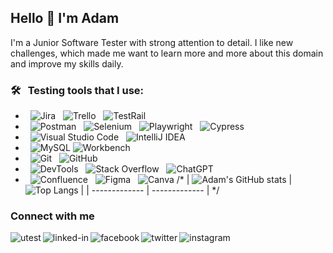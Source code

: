 ## Hello 👋 I'm Adam

I'm a Junior Software Tester with strong attention to detail. I like new challenges, which made me want to learn more and more about this domain and improve my skills daily.

### 🛠 &nbsp; Testing tools that I use:

- &nbsp; ![Jira](https://img.shields.io/badge/-Jira-0A1A2F?style=flat&logo=jira&logoColor=00d8fd)
  &nbsp; ![Trello](https://img.shields.io/badge/-Trello-0A1A2F?style=flat&logo=trello&logoColor=00d8fd)
  &nbsp; ![TestRail](https://img.shields.io/badge/-TestRail-0A1A2F?style=flat&logo=testrail&logoColor=00d8fd)
- &nbsp; ![Postman](https://img.shields.io/badge/-Postman-0A1A2F?style=flat&logo=postman&logoColor=00d8fd)
  &nbsp; ![Selenium](https://img.shields.io/badge/-Selenium-0A1A2F?style=flat&logo=selenium&logoColor=00d8fd)
  &nbsp; ![Playwright](https://img.shields.io/badge/-Playwright-0A1A2F?style=flat&logo=playwright&logoColor=00d8fd)
  &nbsp; ![Cypress](https://img.shields.io/badge/-Cypress-0A1A2F?style=flat&logo=cypress&logoColor=00d8fd)
- &nbsp; ![Visual Studio Code](https://img.shields.io/badge/-Visual%20Studio%20Code-0A1A2F?style=flat&logo=visual-studio-code&logoColor=007ACC)
  &nbsp; ![IntelliJ IDEA](https://img.shields.io/badge/-IntelliJ%20IDEA-0A1A2F?style=flat&logo=intelliJ-idea&logoColor=007ACC)
- &nbsp; ![MySQL](https://img.shields.io/badge/-MySQL-0A1A2F?style=flat&logo=mysql&logoColor=00d8fd)
  ![Workbench](https://img.shields.io/badge/-Workbench-0A1A2F?style=flat&logo=workbench)
- &nbsp; ![Git](https://img.shields.io/badge/-Git-0A1A2F?style=flat&logo=git)
  &nbsp; ![GitHub](https://img.shields.io/badge/-GitHub-0A1A2F?style=flat&logo=github)
- &nbsp; ![DevTools](https://img.shields.io/badge/-DevTools-0A1A2F?style=flat&logo=devtools)
  &nbsp; ![Stack Overflow](https://img.shields.io/badge/-Stack%20Overflow-0A1A2F?style=flat&logo=stackoverflow)
  &nbsp; ![ChatGPT](https://img.shields.io/badge/-ChatGPT-0A1A2F?style=flat&logo=chatgpt)
- &nbsp; ![Confluence](https://img.shields.io/badge/-Confluence-0A1A2F?style=flat&logo=confluence)
  &nbsp; ![Figma](https://img.shields.io/badge/-Figma-0A1A2F?style=flat&logo=figma)
  &nbsp; ![Canva](https://img.shields.io/badge/-Canva-0A1A2F?style=flat&logo=canva)
/*
| ![Adam's GitHub stats](https://github-readme-stats.vercel.app/api?username=adamcegielka&show_icons=true&theme=dark&bg_color=0d1117&hide_border=true) | ![Top Langs](https://github-readme-stats.vercel.app/api/top-langs/?username=adamcegielka&layout=compact&theme=dark&bg_color=0d1117&hide_border=true) |
| ------------- | ------------- |
*/

### Connect with me

[<img align="left" alt="utest" src="https://img.shields.io/badge/utest-%23009EC2.svg?&style=for-the-badge&logo=utest&logoColor=white" />](https://www.utest.com/profile/AdamCegielka/about)
[<img align="left" alt="linked-in" src="https://img.shields.io/badge/linkedin-%230077B5.svg?&style=for-the-badge&logo=linkedin&logoColor=white" />](https://www.linkedin.com/in/adam-cegielka)
[<img align="left" alt="facebook" src="https://img.shields.io/badge/facebook-%231877F2.svg?&style=for-the-badge&logo=facebook&logoColor=white" />](https://www.facebook.com/adam.cegielka/)
[<img align="left" alt="twitter" src="https://img.shields.io/badge/twitter-%231DA1F2.svg?&style=for-the-badge&logo=twitter&logoColor=white" />](https://twitter.com/AdahoGlide)
[<img align="left" alt="instagram" src="https://img.shields.io/badge/instagram-%238A3AB9.svg?&style=for-the-badge&logo=instagram&logoColor=white" />](https://www.instagram.com/go_off_trip/)
